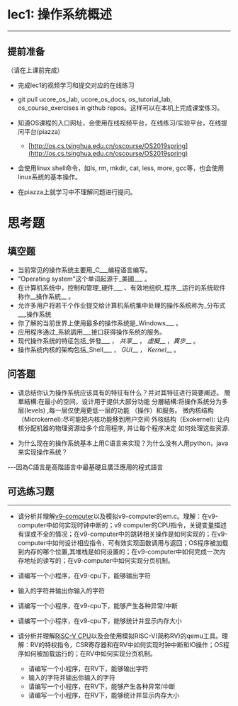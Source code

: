 # lec1: 操作系统概述

---

## **提前准备**

（请在上课前完成）

* 完成lec1的视频学习和提交对应的在线练习
* git pull ucore\_os\_lab, ucore\_os\_docs, os\_tutorial\_lab, os\_course\_exercises in github repos。这样可以在本机上完成课堂练习。
* 知道OS课程的入口网址，会使用在线视频平台，在线练习/实验平台，在线提问平台\(piazza\)
  * [http://os.cs.tsinghua.edu.cn/oscourse/OS2019spring](http://os.cs.tsinghua.edu.cn/oscourse/OS2019spring)


* 会使用linux shell命令，如ls, rm, mkdir, cat, less, more, gcc等，也会使用linux系统的基本操作。
* 在piazza上就学习中不理解问题进行提问。



# 思考题

## 填空题

* 当前常见的操作系统主要用_C___编程语言编写。
* "Operating system"这个单词起源于_美國___ 。
* 在计算机系统中，控制和管理_硬件___ 、有效地组织_程序__运行的系统软件称作__操作系統__ 。
* 允许多用户将若干个作业提交给计算机系统集中处理的操作系统称为_分布式___操作系统
* 你了解的当前世界上使用最多的操作系统是_Windows___ 。
* 应用程序通过_系統調用___接口获得操作系统的服务。
* 现代操作系统的特征包括_併發___ ， _共享___ ， _虛擬___ ，_異步___ 。
* 操作系统内核的架构包括_Shell___ ， _GUI___ ， _Kernel___ 。


## 问答题

- 请总结你认为操作系统应该具有的特征有什么？并对其特征进行简要阐述。
簡單結構:在最小的空间，设计用于提供大部分功能 
分層結構:将操作系统分为多层(levels) ,每一层仅使用更低一层的功能 （操作）和服务。
微内核结构（Microkernel):尽可能把内核功能移到用户空间 
外核结构（Exokernel): 让内核分配机器的物理资源给多个应用程序, 并让每个程序决定 如何处理这些资源.

- 为什么现在的操作系统基本上用C语言来实现？为什么没有人用python，java来实现操作系统？

---因為C語言是高階語言中最基礎且廣泛應用的程式語言

## 可选练习题

---

- 请分析并理解[v9\-computer](https://github.com/chyyuu/os_tutorial_lab/blob/master/v9_computer/docs/v9_computer.md)以及模拟v9\-computer的em.c。理解：在v9\-computer中如何实现时钟中断的；v9 computer的CPU指令，关键变量描述有误或不全的情况；在v9\-computer中的跳转相关操作是如何实现的；在v9\-computer中如何设计相应指令，可有效实现函数调用与返回；OS程序被加载到内存的哪个位置,其堆栈是如何设置的；在v9\-computer中如何完成一次内存地址的读写的；在v9\-computer中如何实现分页机制。


- 请编写一个小程序，在v9-cpu下，能够输出字符


- 输入的字符并输出你输入的字符


- 请编写一个小程序，在v9-cpu下，能够产生各种异常/中断


- 请编写一个小程序，在v9-cpu下，能够统计并显示内存大小



- 请分析并理解[RISC-V CPU](http://www.riscvbook.com/chinese/)以及会使用模拟RISC\-V(简称RV)的qemu工具。理解：RV的特权指令，CSR寄存器和在RV中如何实现时钟中断和IO操作；OS程序如何被加载运行的；在RV中如何实现分页机制。
  - 请编写一个小程序，在RV下，能够输出字符
  - 输入的字符并输出你输入的字符
  - 请编写一个小程序，在RV下，能够产生各种异常/中断
  - 请编写一个小程序，在RV下，能够统计并显示内存大小
